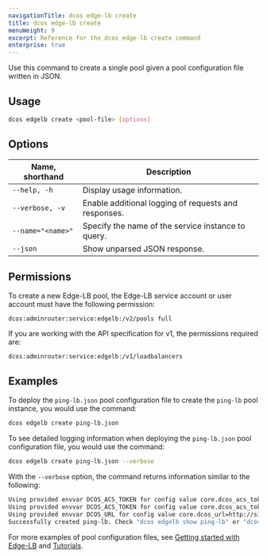 ```yaml
---
navigationTitle: dcos edge-lb create
title: dcos edge-lb create
menuWeight: 9
excerpt: Reference for the dcos edge-lb create command
enterprise: true
---
```


Use this command to create a single pool given a pool configuration file written in JSON.

## Usage

```bash
dcos edgelb create <pool-file> [options]
```

## Options

| Name, shorthand | Description    |
|-----------------|----------------|
| `--help, -h`    | Display usage information. |
| `--verbose, -v` | Enable additional logging of requests and responses. |
| `--name="<name>"` | Specify the name of the service instance to query. |
| `--json`  | Show unparsed JSON response. |

## Permissions
To create a new Edge-LB pool, the Edge-LB service account or user account must have the following permission:

```
dcos:adminrouter:service:edgelb:/v2/pools full
```

If you are working with the API specification for v1, the permissions required are:

```
dcos:adminrouter:service:edgelb:/v1/loadbalancers
```

## Examples
To deploy the `ping-lb.json` pool configuration file to create the `ping-lb` pool instance, you would use the command:

```bash
dcos edgelb create ping-lb.json
```

To see detailed logging information when deploying the `ping-lb.json` pool configuration file, you would use the command:

```bash
dcos edgelb create ping-lb.json --verbose
```

With the `--verbose` option, the command returns information similar to the following:

```bash
Using provided envvar DCOS_ACS_TOKEN for config value core.dcos_acs_token=eyJ0eXAiOiJKV1QiLCJhbGciOiJSUzI1NiJ9.eyJ1aWQiOiJib290c3RyYXB1c2VyIiwiZXhwIjoxNTY1NjI5NzQ5fQ.fpTMGfpzYQFAC880mCIA7H-THaPWxGQ7VEH8SA62Du8e7S63g5i7NhDeJo3G_CTjytpXNfeCo7n3zV7qod-nIe6WU4xa7ntG385eRwUmUNQ2eqlUjikwNDqhF9crd3EfKHELKA1Cj2sF5BB8ZlrXT_2LShflhdEmDWTB39xDKfk1FjXGGGVYz8WByK0JpYT_d_gjaZUUAGd__oI49J0xe5tPcoJZDMQBbW3ZqiTvAi2494Bdv9kWESXBSdUpA8czChgwR5S3YYOQfxq7q08Ls_eW5ZvDdgWodt3IwK7wBvpkG2jRs-QwJp4uSf29eAU8UOKNHvZD2EpMDVKpIfZJ9g
Using provided envvar DCOS_ACS_TOKEN for config value core.dcos_acs_token=eyJ0eXAiOiJKV1QiLCJhbGciOiJSUzI1NiJ9.eyJ1aWQiOiJib290c3RyYXB1c2VyIiwiZXhwIjoxNTY1NjI5NzQ5fQ.fpTMGfpzYQFAC880mCIA7H-THaPWxGQ7VEH8SA62Du8e7S63g5i7NhDeJo3G_CTjytpXNfeCo7n3zV7qod-nIe6WU4xa7ntG385eRwUmUNQ2eqlUjikwNDqhF9crd3EfKHELKA1Cj2sF5BB8ZlrXT_2LShflhdEmDWTB39xDKfk1FjXGGGVYz8WByK0JpYT_d_gjaZUUAGd__oI49J0xe5tPcoJZDMQBbW3ZqiTvAi2494Bdv9kWESXBSdUpA8czChgwR5S3YYOQfxq7q08Ls_eW5ZvDdgWodt3IwK7wBvpkG2jRs-QwJp4uSf29eAU8UOKNHvZD2EpMDVKpIfZJ9g
Using provided envvar DCOS_URL for config value core.dcos_url=http://sidebet-elasticloa-1eczlth9vickm-865389251.us-west-2.elb.amazonaws.com
Successfully created ping-lb. Check "dcos edgelb show ping-lb" or "dcos edgelb status ping-lb" for deployment status
```

For more examples of pool configuration files, see [Getting started with Edge-LB](../../../getting-started/) and [Tutorials](../../../tutorials).
